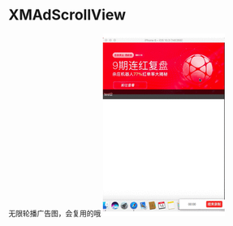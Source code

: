 # XMAdScrollView
无限轮播广告图，会复用的哦
![image](https://github.com/xiaomaxiaoma/XMAdScrollView/blob/master/XMAdScrollView/adscrollview.gif)   
